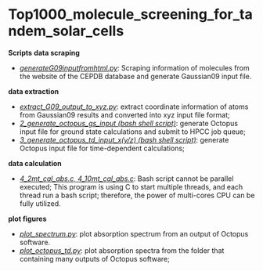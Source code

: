 # Top1000_molecule_screening_for_tandem_solar_cells
**Scripts**
**data scraping**

- *<u>generateG09inputfromhtml.py</u>*: Scraping information of molecules from the website of the CEPDB database and generate Gaussian09 input file.

**data extraction**

- *<u>extract_G09_output_to_xyz.py</u>*: extract coordinate information of atoms from Gaussian09 results and converted into xyz input file format;
- *<u>2_generate_octopus_gs_input (bash shell script)</u>*: generate Octopus input file for ground state calculations and submit to HPCC job queue;
- *<u>3_generate_octopus_td_input_x(y/z) (bash shell script)</u>*: generate Octopus input file for time-dependent calculations;

**data calculation**

- *<u>4_2mt_cal_abs.c, 4_10mt_cal_abs.c</u>*: Bash script cannot be parallel executed; This program is using C to start multiple threads, and each thread run a bash script; therefore, the power of multi-cores CPU can be fully utilized.

**plot figures**
- *<u>plot_spectrum.py</u>*: plot absorption spectrum from an output of Octopus software.
- *<u>plot_octopus_td.py</u>*: plot absorption spectra from the folder that containing many outputs of Octopus software;

